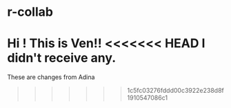 # r-collab
Hi !
This is Ven!!
<<<<<<< HEAD
I didn't receive any.
=======
These are changes from Adina
>>>>>>> 1c5fc03276fddd00c3922e238d8f1910547086c1
